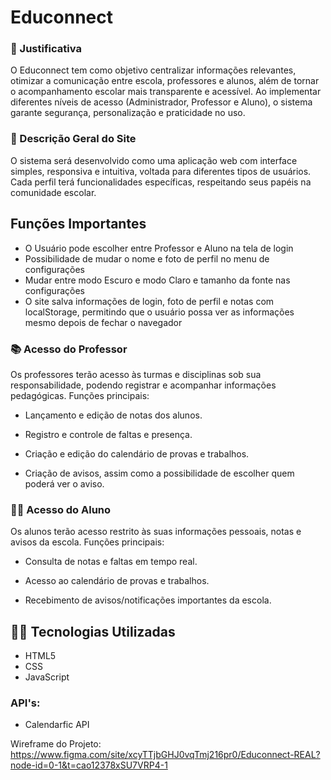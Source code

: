# Educonnect

### 🎯 Justificativa
O Educonnect tem como objetivo centralizar informações relevantes, otimizar a comunicação entre escola, professores e alunos, além de tornar o acompanhamento escolar mais transparente e acessível. Ao implementar diferentes níveis de acesso (Administrador, Professor e Aluno), o sistema garante segurança, personalização e praticidade no uso.

### 📌 Descrição Geral do Site
O sistema será desenvolvido como uma aplicação web com interface simples, responsiva e intuitiva, voltada para diferentes tipos de usuários. Cada perfil terá funcionalidades específicas, respeitando seus papéis na comunidade escolar.

## Funções Importantes
- O Usuário pode escolher entre Professor e Aluno na tela de login
- Possibilidade de mudar o nome e foto de perfil no menu de configurações
- Mudar entre modo Escuro e modo Claro e tamanho da fonte nas configurações
- O site salva informações de login, foto de perfil e notas com localStorage, permitindo que o usuário possa ver as informações mesmo depois de fechar o navegador


### 📚 Acesso do Professor
Os professores terão acesso às turmas e disciplinas sob sua responsabilidade, podendo registrar e acompanhar informações pedagógicas. Funções principais:

- Lançamento e edição de notas dos alunos.

- Registro e controle de faltas e presença.

- Criação e edição do calendário de provas e trabalhos.

- Criação de avisos, assim como a possibilidade de escolher quem poderá ver o aviso.

### 🧑‍🎓 Acesso do Aluno
Os alunos terão acesso restrito às suas informações pessoais, notas e avisos da escola. Funções principais:

- Consulta de notas e faltas em tempo real.

- Acesso ao calendário de provas e trabalhos.

- Recebimento de avisos/notificações importantes da escola.

## 🧑‍💻 Tecnologias Utilizadas

- HTML5
- CSS
- JavaScript

### API's:
- Calendarfic API

Wireframe do Projeto: https://www.figma.com/site/xcyTTjbGHJ0vqTmj216pr0/Educonnect-REAL?node-id=0-1&t=cao12378xSU7VRP4-1
